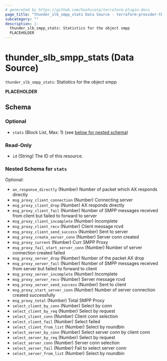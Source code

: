 ```yaml
---
# generated by https://github.com/hashicorp/terraform-plugin-docs
page_title: "thunder_slb_smpp_stats Data Source - terraform-provider-thunder"
subcategory: ""
description: |-
  thunder_slb_smpp_stats: Statistics for the object smpp
  PLACEHOLDER
---
```


# thunder_slb_smpp_stats (Data Source)

`thunder_slb_smpp_stats`: Statistics for the object smpp

__PLACEHOLDER__



<!-- schema generated by tfplugindocs -->
## Schema

### Optional

- `stats` (Block List, Max: 1) (see [below for nested schema](#nestedblock--stats))

### Read-Only

- `id` (String) The ID of this resource.

<a id="nestedblock--stats"></a>
### Nested Schema for `stats`

Optional:

- `ax_response_directly` (Number) Number of packet which AX responds directly
- `msg_proxy_client_connection` (Number) Connecting server
- `msg_proxy_client_drop` (Number) AX responds directly
- `msg_proxy_client_fail` (Number) Number of SMPP messages received from client but failed to forward to server
- `msg_proxy_client_incomplete` (Number) Incomplete
- `msg_proxy_client_recv` (Number) Client message rcvd
- `msg_proxy_client_send_success` (Number) Sent to server
- `msg_proxy_create_server_conn` (Number) Server conn created
- `msg_proxy_current` (Number) Curr SMPP Proxy
- `msg_proxy_fail_start_server_conn` (Number) Number of server connection created failed
- `msg_proxy_server_drop` (Number) Number of the packet AX drop
- `msg_proxy_server_fail` (Number) Number of SMPP messages received from server but failed to forward to client
- `msg_proxy_server_incomplete` (Number) Incomplete
- `msg_proxy_server_recv` (Number) Server message rcvd
- `msg_proxy_server_send_success` (Number) Sent to client
- `msg_proxy_start_server_conn` (Number) Number of server connection created successfully
- `msg_proxy_total` (Number) Total SMPP Proxy
- `select_client_by_conn` (Number) Select by conn
- `select_client_by_req` (Number) Select by request
- `select_client_conn` (Number) Client conn selection
- `select_client_fail` (Number) Select failed
- `select_client_from_list` (Number) Select by roundbin
- `select_server_by_conn` (Number) Select server conn by client conn
- `select_server_by_req` (Number) Select by request
- `select_server_conn` (Number) Server conn selection
- `select_server_fail` (Number) Fail to select server conn
- `select_server_from_list` (Number) Select by roundbin


